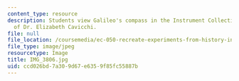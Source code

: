 ```yaml
---
content_type: resource
description: Students view Galileo's compass in the Instrument Collection. Photo courtesy
  of Dr. Elizabeth Cavicchi.
file: null
file_location: /coursemedia/ec-050-recreate-experiments-from-history-inform-the-future-from-the-past-galileo-january-iap-2010/ccd026bd7a309d67e6359f85fc55887b_IMG_3806.jpg
file_type: image/jpeg
resourcetype: Image
title: IMG_3806.jpg
uid: ccd026bd-7a30-9d67-e635-9f85fc55887b
---
```


